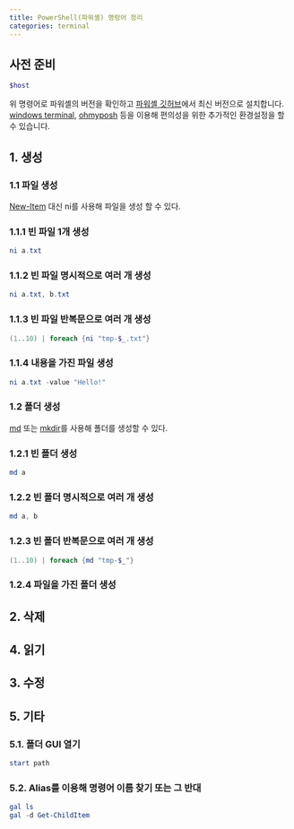```yaml
---
title: PowerShell(파워셸) 명렁어 정리
categories: terminal
---
```


## 사전 준비

```powershell
$host
```

위 명령어로 파워셸의 버전을 확인하고 [파워셸 깃허브](https://github.com/PowerShell/PowerShell)에서 최신 버전으로 설치합니다.  
[windows terminal](https://github.com/microsoft/terminal), [ohmyposh](https://ohmyposh.dev/) 등을 이용해 편의성을 위한 추가적인 환경설정을 할 수 있습니다.

## 1. 생성

### 1.1 파일 생성

[New-Item](https://learn.microsoft.com/en-us/powershell/module/microsoft.powershell.management/new-item?view=powershell-7.3) 대신 ni를 사용해 파일을 생성 할 수 있다.

### 1.1.1 빈 파일 1개 생성

```powershell
ni a.txt
```

### 1.1.2 빈 파일 명시적으로 여러 개 생성

```powershell
ni a.txt, b.txt
```

### 1.1.3 빈 파일 반복문으로 여러 개 생성

```powershell
(1..10) | foreach {ni "tmp-$_.txt"}
```

### 1.1.4 내용을 가진 파일 생성

```powershell
ni a.txt -value "Hello!"
```

### 1.2 폴더 생성

[md](https://learn.microsoft.com/en-us/windows-server/administration/windows-commands/md) 또는 [mkdir](https://learn.microsoft.com/en-us/windows-server/administration/windows-commands/mkdir)를 사용해 폴더를 생성할 수 있다.

### 1.2.1 빈 폴더 생성

```powershell
md a
```

### 1.2.2 빈 폴더 명시적으로 여러 개 생성

```powershell
md a, b
```

### 1.2.3 빈 폴더 반복문으로 여러 개 생성

```powershell
(1..10) | foreach {md "tmp-$_"}
```

### 1.2.4 파일을 가진 폴더 생성

## 2. 삭제

## 4. 읽기

## 3. 수정

## 5. 기타

### 5.1. 폴더 GUI 열기

```powershell
start path
```

### 5.2. Alias를 이용해 명령어 이름 찾기 또는 그 반대

```powershell
gal ls
gal -d Get-ChildItem
```

